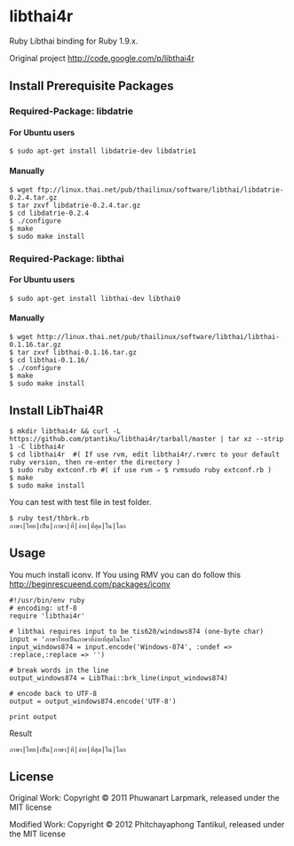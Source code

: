 # libthai4r

Ruby Libthai binding for Ruby 1.9.x.

Original project http://code.google.com/p/libthai4r

## Install Prerequisite Packages

### Required-Package: libdatrie

#### For Ubuntu users

	$ sudo apt-get install libdatrie-dev libdatrie1

#### Manually

	$ wget ftp://linux.thai.net/pub/thailinux/software/libthai/libdatrie-0.2.4.tar.gz
	$ tar zxvf libdatrie-0.2.4.tar.gz
	$ cd libdatrie-0.2.4
	$ ./configure
	$ make
	$ sudo make install

### Required-Package: libthai

#### For Ubuntu users

	$ sudo apt-get install libthai-dev libthai0
	
#### Manually

	$ wget http://linux.thai.net/pub/thailinux/software/libthai/libthai-0.1.16.tar.gz
	$ tar zxvf libthai-0.1.16.tar.gz 
	$ cd libthai-0.1.16/
	$ ./configure 
	$ make
	$ sudo make install

## Install LibThai4R

	$ mkdir libthai4r && curl -L https://github.com/ptantiku/libthai4r/tarball/master | tar xz --strip 1 -C libthai4r
	$ cd libthai4r	#( If use rvm, edit libthai4r/.rvmrc to your default ruby version, then re-enter the directory )
	$ sudo ruby extconf.rb #( if use rvm ⇒ $ rvmsudo ruby extconf.rb )
	$ make
	$ sudo make install

You can test with test file in test folder.

	$ ruby test/thbrk.rb
	ภาษา|ไทย|เป็น|ภาษา|ที่|ง่าย|ที่สุด|ใน|โลก

## Usage

You much install iconv. If You using RMV you can do follow this http://beginrescueend.com/packages/iconv

	#!/usr/bin/env ruby
	# encoding: utf-8
	require 'libthai4r'

	# libthai requires input to be tis620/windows874 (one-byte char)
	input = 'ภาษาไทยเป็นภาษาที่ง่ายที่สุดในโลก'
	input_windows874 = input.encode('Windows-874', :undef => :replace,:replace => '')

	# break words in the line
	output_windows874 = LibThai::brk_line(input_windows874)

	# encode back to UTF-8
	output = output_windows874.encode('UTF-8')

	print output

Result

	ภาษา|ไทย|เป็น|ภาษา|ที่|ง่าย|ที่สุด|ใน|โลก

## License

Original Work: Copyright © 2011 Phuwanart Larpmark, released under the MIT license

Modified Work: Copyright © 2012 Phitchayaphong Tantikul, released under the MIT license

